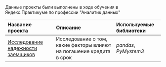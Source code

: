 Данные проекты были выполнены в ходе обучения в Яндекс.Практикуме по профессии "Аналитик данных" 


| Название проекта | Описание | Используемые библиотеки | 
| :---------------------- | :---------------------- | :---------------------- |
| [Исследование надежности заемщиков](borrowers_reliability) | Исследование о том, какие факторы влияют на погашение кредита в срок| *pandas*, *PyMystem3* |
